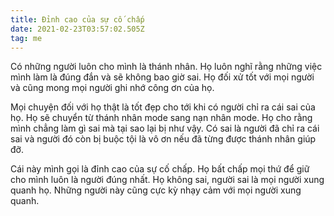 ```yaml
---
title: Đỉnh cao của sự cố chấp
date: 2021-02-23T03:57:02.505Z
tag: me
---
```

Có những người luôn cho mình là thánh nhân. Họ luôn nghĩ rằng những việc mình làm là đúng đắn và sẽ không bao giờ sai. Họ đối xử tốt với mọi người và cũng mong mọi người ghi nhớ công ơn của họ. 

Mọi chuyện đối với họ thật là tốt đẹp cho tới khi có người chỉ ra cái sai của họ. Họ sẽ chuyển từ thánh nhân mode sang nạn nhân mode. Họ cho rằng mình chẳng làm gì sai mà tại sao lại bị như vậy. Có sai là người đã chỉ ra cái sai và người đó còn bị buộc tội là vô ơn nếu đã từng được thánh nhân giúp đỡ.

Cái này mình gọi là đỉnh cao của sự cố chấp. Họ bất chấp mọi thứ để giữ cho mình luôn là người đúng nhất. Họ không sai, người sai là mọi người xung quanh họ. Những người này cũng cực kỳ nhạy cảm với mọi người xung quanh.

![]()